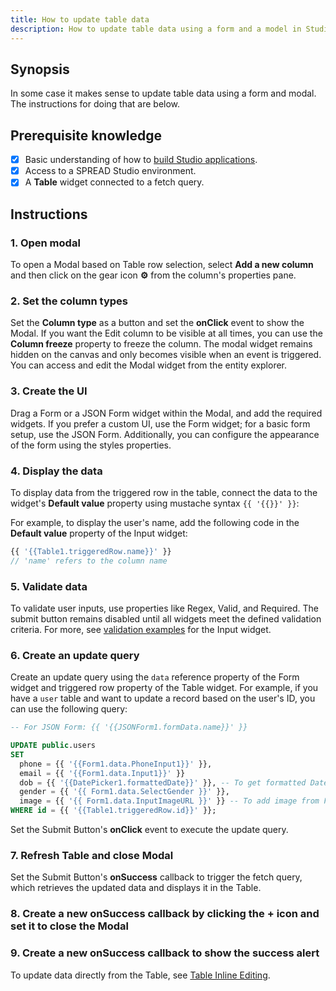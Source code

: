 ```yaml
---
title: How to update table data
description: How to update table data using a form and a model in Studio
---
```


<!--
README

For guidance on how to write documenation, see https://dev.stage.spread.ai/docs/contributor/guide.html. Contact Documentation when this document is ready for review.
-->

## Synopsis

In some case it makes sense to update table data using a form and modal. The instructions for doing that are below.

## Prerequisite knowledge

- [x] Basic understanding of how to [build Studio applications](../creating-studio-applications.md).
- [x] Access to a SPREAD Studio environment.
- [x] A **Table** widget connected to a fetch query.

## Instructions

### 1. Open modal

To open a Modal based on Table row selection, select **Add a new column** and then click on the gear icon **⚙️** from the column's properties pane.

### 2. Set the column types

Set the **Column type** as a button and set the **onClick** event to show the Modal. If you want the Edit column to be visible at all times, you can use the **Column freeze** property to freeze the column. The modal widget remains hidden on the canvas and only becomes visible when an event is triggered. You can access and edit the Modal widget from the entity explorer.

### 3. Create the UI

Drag a Form or a JSON Form widget within the Modal, and add the required widgets. If you prefer a custom UI, use the Form widget; for a basic form setup, use the JSON Form. Additionally, you can configure the appearance of the form using the styles properties.

### 4. Display the data

To display data from the triggered row in the table, connect the data to the widget's **Default value** property using mustache syntax `{{ '{{}}' }}`:

For example, to display the user's name, add the following code in the **Default value** property of the Input widget:

```js
{{ '{{Table1.triggeredRow.name}}' }}
// 'name' refers to the column name
```

### 5. Validate data

To validate user inputs, use properties like Regex, Valid, and Required. The submit button remains disabled until all widgets meet the defined validation criteria. For more, see [validation examples](../reference/widgets/input#regex-string) for the Input widget.

### 6. Create an update query

Create an update query using the `data` reference property of the Form widget and triggered row property of the Table widget. For example, if you have a `user` table and want to update a record based on the user's ID, you can use the following query:

```sql
-- For JSON Form: {{ '{{JSONForm1.formData.name}}' }} 

UPDATE public.users
SET 
  phone = {{ '{{Form1.data.PhoneInput1}}' }},
  email = {{ '{{Form1.data.Input1}}' }}
  dob = {{ '{{DatePicker1.formattedDate}}' }}, -- To get formatted Date
  gender = {{ '{{ Form1.data.SelectGender }}' }},
  image = {{ '{{ Form1.data.InputImageURL }}' }} -- To add image from Filepicker widget use: {FilePicker1.files[0].data}}' }}
WHERE id = {{ '{{Table1.triggeredRow.id}}' }};
```
Set the Submit Button's **onClick** event to execute the update query.

### 7.  Refresh Table and close Modal

Set the Submit Button's **onSuccess** callback to trigger the fetch query, which retrieves the updated data and displays it in the Table.
 
### 8. Create a new **onSuccess** callback by clicking the **+** icon and set it to close the Modal

### 9. Create a new **onSuccess** callback to show the success alert

To update data directly from the Table, see [Table Inline Editing](../reference/widgets/table-inline-editing).
